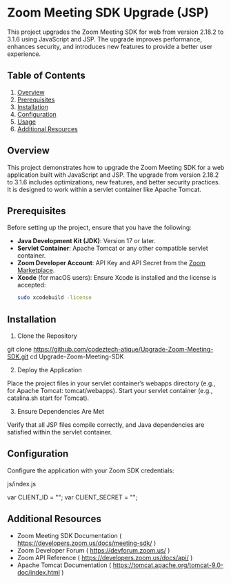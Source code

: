 # Zoom Meeting SDK Upgrade (JSP)

This project upgrades the Zoom Meeting SDK for web from version 2.18.2 to 3.1.6 using JavaScript and JSP. The upgrade improves performance, enhances security, and introduces new features to provide a better user experience.

## Table of Contents
1. [Overview](#overview)
2. [Prerequisites](#prerequisites)
3. [Installation](#installation)
4. [Configuration](#configuration)
5. [Usage](#usage)
6. [Additional Resources](#additional-resources)

## Overview

This project demonstrates how to upgrade the Zoom Meeting SDK for a web application built with JavaScript and JSP. The upgrade from version 2.18.2 to 3.1.6 includes optimizations, new features, and better security practices. It is designed to work within a servlet container like Apache Tomcat.

## Prerequisites

Before setting up the project, ensure that you have the following:
- **Java Development Kit (JDK)**: Version 17 or later.
- **Servlet Container**: Apache Tomcat or any other compatible servlet container.
- **Zoom Developer Account**: API Key and API Secret from the [Zoom Marketplace](https://marketplace.zoom.us/).
- **Xcode** (for macOS users): Ensure Xcode is installed and the license is accepted:
   ```bash
   sudo xcodebuild -license


## Installation

1. Clone the Repository

git clone https://github.com/codeztech-atique/Upgrade-Zoom-Meeting-SDK.git
cd Upgrade-Zoom-Meeting-SDK

2. Deploy the Application

Place the project files in your servlet container’s webapps directory (e.g., for Apache Tomcat: tomcat/webapps).
Start your servlet container (e.g., catalina.sh start for Tomcat).

3. Ensure Dependencies Are Met

Verify that all JSP files compile correctly, and Java dependencies are satisfied within the servlet container.

## Configuration

Configure the application with your Zoom SDK credentials:

js/index.js

var CLIENT_ID = "";
var CLIENT_SECRET = "";


## Additional Resources

- Zoom Meeting SDK Documentation ( https://developers.zoom.us/docs/meeting-sdk/ )
- Zoom Developer Forum ( https://devforum.zoom.us/ )
- Zoom API Reference ( https://developers.zoom.us/docs/api/ )
- Apache Tomcat Documentation ( https://tomcat.apache.org/tomcat-9.0-doc/index.html )